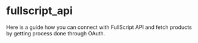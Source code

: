 # fullscript_api
Here is a guide how you can connect with FullScript API and fetch products by getting process done through OAuth.
